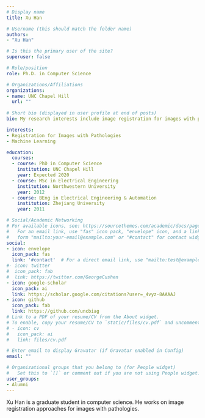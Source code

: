 ```yaml
---
# Display name
title: Xu Han

# Username (this should match the folder name)
authors:
- "Xu Han"

# Is this the primary user of the site?
superuser: false

# Role/position
role: Ph.D. in Computer Science

# Organizations/Affiliations
organizations:
- name: UNC Chapel Hill
  url: ""
  
# Short bio (displayed in user profile at end of posts)
bio: My research interests include image registration for images with pathologies and machine learning.

interests:
- Registration for Images with Pathologies
- Machine Learning

education:
  courses:
  - course: PhD in Computer Science
    institution: UNC Chapel Hill
    year: Expected 2020
  - course: MSc in Electrical Engineering
    institution: Northwestern University
    year: 2012
  - course: BEng in Electrical Engineering & Automation
    institution: Zhejiang University
    year: 2011

# Social/Academic Networking
# For available icons, see: https://sourcethemes.com/academic/docs/page-builder/#icons
#   For an email link, use "fas" icon pack, "envelope" icon, and a link in the
#   form "mailto:your-email@example.com" or "#contact" for contact widget.
social:
- icon: envelope
  icon_pack: fas
  link: '#contact'  # For a direct email link, use "mailto:test@example.org".
#- icon: twitter
#  icon_pack: fab
#  link: https://twitter.com/GeorgeCushen
- icon: google-scholar
  icon_pack: ai
  link: https://scholar.google.com/citations?user=_4vyz-8AAAAJ
- icon: github
  icon_pack: fab
  link: https://github.com/uncbiag
# Link to a PDF of your resume/CV from the About widget.
# To enable, copy your resume/CV to `static/files/cv.pdf` and uncomment the lines below.
# - icon: cv
#   icon_pack: ai
#   link: files/cv.pdf

# Enter email to display Gravatar (if Gravatar enabled in Config)
email: ""

# Organizational groups that you belong to (for People widget)
#   Set this to `[]` or comment out if you are not using People widget.
user_groups:
- Alumni
---
```


Xu Han is a graduate student in computer science. He works on image registration approaches for images with pathologies.
